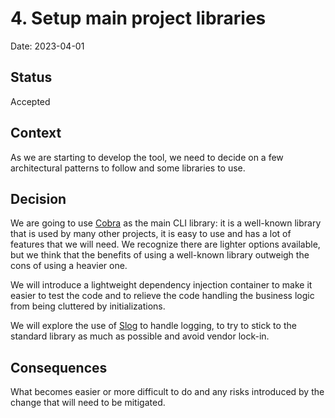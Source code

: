 # 4. Setup main project libraries

Date: 2023-04-01

## Status

Accepted

## Context

As we are starting to develop the tool, we need to decide on a few architectural patterns to follow and some libraries to use.

## Decision

We are going to use [Cobra] as the main CLI library: it is a well-known library that is used by many other projects, it is easy to use and has a lot of features that we will need. We recognize there are lighter options available, but we think that the benefits of using a well-known library outweigh the cons of using a heavier one.

We will introduce a lightweight dependency injection container to make it easier to test the code and to relieve the code handling the business logic from being cluttered by initializations.

We will explore the use of [Slog] to handle logging, to try to stick to the standard library as much as possible and avoid vendor lock-in.

## Consequences

What becomes easier or more difficult to do and any risks introduced by the change that will need to be mitigated.

[cobra]: https://github.com/spf13/cobra
[slog]: https://pkg.go.dev/golang.org/x/exp/slog
